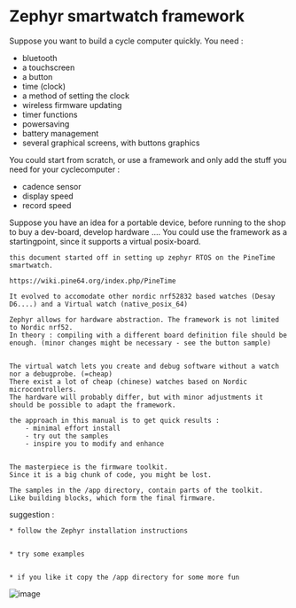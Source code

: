 # Zephyr  smartwatch framework

Suppose you want to build a cycle computer quickly.
You need :
- bluetooth
- a touchscreen
- a button
- time (clock)
- a method of setting the clock
- wireless firmware updating
- timer functions
- powersaving
- battery management
- several graphical screens, with buttons graphics

You could start from scratch, or use a framework and only add the stuff you need for your cyclecomputer :
- cadence sensor
- display speed
- record speed

Suppose you have an idea for a portable device, before running to the shop to buy a dev-board, develop hardware ….
You could use the framework as a startingpoint, since it supports a virtual posix-board.

```
this document started off in setting up zephyr RTOS on the PineTime smartwatch.

https://wiki.pine64.org/index.php/PineTime

It evolved to accomodate other nordic nrf52832 based watches (Desay D6....) and a Virtual watch (native_posix_64)

Zephyr allows for hardware abstraction. The framework is not limited to Nordic nrf52.
In theory : compiling with a different board definition file should be enough. (minor changes might be necessary - see the button sample)


The virtual watch lets you create and debug software without a watch nor a debugprobe. (=cheap)
There exist a lot of cheap (chinese) watches based on Nordic microcontrollers.
The hardware will probably differ, but with minor adjustments it should be possible to adapt the framework.
```

```
the approach in this manual is to get quick results :
    - minimal effort install
    - try out the samples
    - inspire you to modify and enhance


The masterpiece is the firmware toolkit.
Since it is a big chunk of code, you might be lost.

The samples in the /app directory, contain parts of the toolkit.
Like building blocks, which form the final firmware.
```

suggestion :

    
    * follow the Zephyr installation instructions


    * try some examples


    * if you like it copy the /app directory for some more fun



![image](./PineTime-830x400.png)

